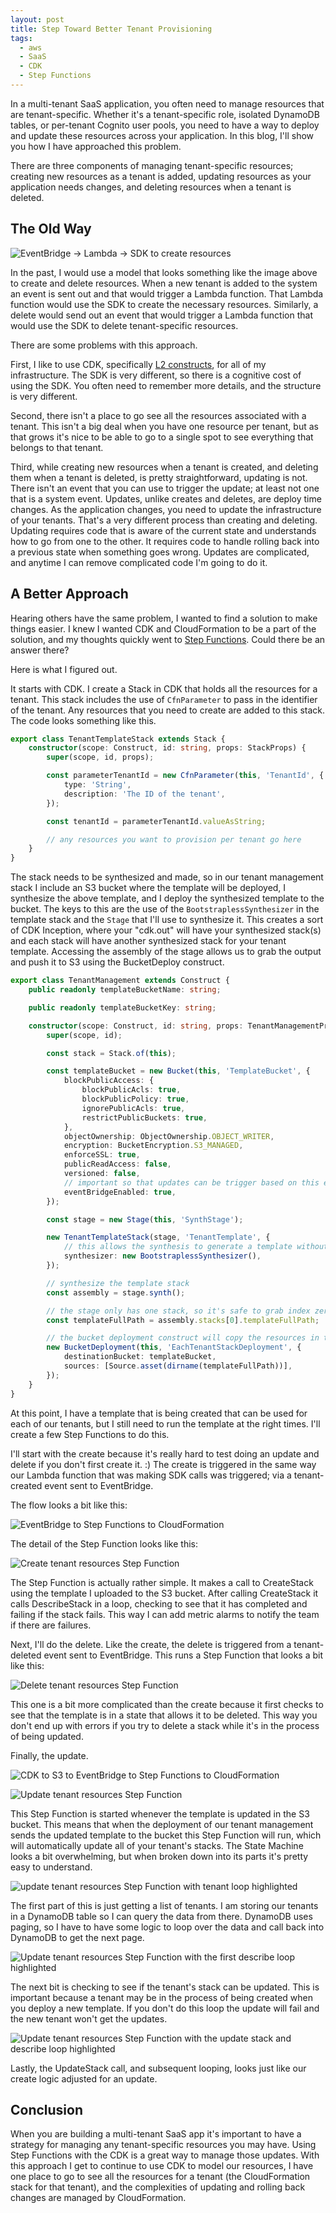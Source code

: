 ```yaml
---
layout: post
title: Step Toward Better Tenant Provisioning
tags:
  - aws
  - SaaS
  - CDK
  - Step Functions
---
```


In a multi-tenant SaaS application, you often need to manage resources that are tenant-specific. Whether it's a tenant-specific role, isolated DynamoDB tables, or per-tenant Cognito user pools, you need to have a way to deploy and update these resources across your application. In this blog, I'll show you how I have approached this problem.

There are three components of managing tenant-specific resources; creating new resources as a tenant is added, updating resources as your application needs changes, and deleting resources when a tenant is deleted.

## The Old Way

![EventBridge -> Lambda -> SDK to create resources](https://jason.wadsworth.dev/images/2024-07-01/eb-Lambda-sdk.png)

In the past, I would use a model that looks something like the image above to create and delete resources. When a new tenant is added to the system an event is sent out and that would trigger a Lambda function. That Lambda function would use the SDK to create the necessary resources. Similarly, a delete would send out an event that would trigger a Lambda function that would use the SDK to delete tenant-specific resources.

There are some problems with this approach.

First, I like to use CDK, specifically [L2 constructs](https://docs.aws.amazon.com/cdk/v2/guide/constructs.html), for all of my infrastructure. The SDK is very different, so there is a cognitive cost of using the SDK. You often need to remember more details, and the structure is very different.

Second, there isn't a place to go see all the resources associated with a tenant. This isn't a big deal when you have one resource per tenant, but as that grows it's nice to be able to go to a single spot to see everything that belongs to that tenant.

Third, while creating new resources when a tenant is created, and deleting them when a tenant is deleted, is pretty straightforward, updating is not. There isn't an event that you can use to trigger the update; at least not one that is a system event. Updates, unlike creates and deletes, are deploy time changes. As the application changes, you need to update the infrastructure of your tenants. That's a very different process than creating and deleting. Updating requires code that is aware of the current state and understands how to go from one to the other. It requires code to handle rolling back into a previous state when something goes wrong. Updates are complicated, and anytime I can remove complicated code I'm going to do it.

## A Better Approach

Hearing others have the same problem, I wanted to find a solution to make things easier. I knew I wanted CDK and CloudFormation to be a part of the solution, and my thoughts quickly went to [Step Functions](https://aws.amazon.com/step-functions/). Could there be an answer there?

Here is what I figured out.

It starts with CDK. I create a Stack in CDK that holds all the resources for a tenant. This stack includes the use of `CfnParameter` to pass in the identifier of the tenant. Any resources that you need to create are added to this stack. The code looks something like this.

```typescript
export class TenantTemplateStack extends Stack {
    constructor(scope: Construct, id: string, props: StackProps) {
        super(scope, id, props);

        const parameterTenantId = new CfnParameter(this, 'TenantId', {
            type: 'String',
            description: 'The ID of the tenant',
        });

        const tenantId = parameterTenantId.valueAsString;

        // any resources you want to provision per tenant go here
    }
}
```

The stack needs to be synthesized and made, so in our tenant management stack I include an S3 bucket where the template will be deployed, I synthesize the above template, and I deploy the synthesized template to the bucket. The keys to this are the use of the `BootstraplessSynthesizer` in the template stack and the `Stage` that I'll use to synthesize it. This creates a sort of CDK Inception, where your "cdk.out" will have your synthesized stack(s) and each stack will have another synthesized stack for your tenant template. Accessing the assembly of the stage allows us to grab the output and push it to S3 using the BucketDeploy construct.

```typescript
export class TenantManagement extends Construct {
    public readonly templateBucketName: string;

    public readonly templateBucketKey: string;

    constructor(scope: Construct, id: string, props: TenantManagementProps) {
        super(scope, id);

        const stack = Stack.of(this);

        const templateBucket = new Bucket(this, 'TemplateBucket', {
            blockPublicAccess: {
                blockPublicAcls: true,
                blockPublicPolicy: true,
                ignorePublicAcls: true,
                restrictPublicBuckets: true,
            },
            objectOwnership: ObjectOwnership.OBJECT_WRITER,
            encryption: BucketEncryption.S3_MANAGED,
            enforceSSL: true,
            publicReadAccess: false,
            versioned: false,
            // important so that updates can be trigger based on this event
            eventBridgeEnabled: true,
        });

        const stage = new Stage(this, 'SynthStage');

        new TenantTemplateStack(stage, 'TenantTemplate', {
            // this allows the synthesis to generate a template without resolving CDK values like account and region
            synthesizer: new BootstraplessSynthesizer(),
        });

        // synthesize the template stack
        const assembly = stage.synth();

        // the stage only has one stack, so it's safe to grab index zero here to get the path of the output
        const templateFullPath = assembly.stacks[0].templateFullPath;

        // the bucket deployment construct will copy the resources in the specified path to S3
        new BucketDeployment(this, 'EachTenantStackDeployment', {
            destinationBucket: templateBucket,
            sources: [Source.asset(dirname(templateFullPath))],
        });
    }
}
```

At this point, I have a template that is being created that can be used for each of our tenants, but I still need to run the template at the right times. I'll create a few Step Functions to do this.

I'll start with the create because it's really hard to test doing an update and delete if you don't first create it. :) The create is triggered in the same way our Lambda function that was making SDK calls was triggered; via a tenant-created event sent to EventBridge.

The flow looks a bit like this:

![EventBridge to Step Functions to CloudFormation](https://jason.wadsworth.dev/images/2024-07-01/eb-sfn-cfn.png)

The detail of the Step Function looks like this:

![Create tenant resources Step Function](https://jason.wadsworth.dev/images/2024-07-01/create-tenant.png)

The Step Function is actually rather simple. It makes a call to CreateStack using the template I uploaded to the S3 bucket. After calling CreateStack it calls DescribeStack in a loop, checking to see that it has completed and failing if the stack fails. This way I can add metric alarms to notify the team if there are failures.

Next, I'll do the delete. Like the create, the delete is triggered from a tenant-deleted event sent to EventBridge. This runs a Step Function that looks a bit like this:

![Delete tenant resources Step Function](https://jason.wadsworth.dev/images/2024-07-01/delete-tenant.png)

This one is a bit more complicated than the create because it first checks to see that the template is in a state that allows it to be deleted. This way you don't end up with errors if you try to delete a stack while it's in the process of being updated.

Finally, the update.

![CDK to S3 to EventBridge to Step Functions to CloudFormation](https://jason.wadsworth.dev/images/2024-07-01/cdk-s3-eb-sfn-cfn.png)

![Update tenant resources Step Function](https://jason.wadsworth.dev/images/2024-07-01/update-tenants.png)

This Step Function is started whenever the template is updated in the S3 bucket. This means that when the deployment of our tenant management sends the updated template to the bucket this Step Function will run, which will automatically update all of your tenant's stacks. The State Machine looks a bit overwhelming, but when broken down into its parts it's pretty easy to understand.

![update tenant resources Step Function with tenant loop highlighted](https://jason.wadsworth.dev/images/2024-07-01/update-tenants-tenant-loop.png)

The first part of this is just getting a list of tenants. I am storing our tenants in a DynamoDB table so I can query the data from there. DynamoDB uses paging, so I have to have some logic to loop over the data and call back into DynamoDB to get the next page.

![Update tenant resources Step Function with the first describe loop highlighted](https://jason.wadsworth.dev/images/2024-07-01/update-tenants-describe-loop.png)

The next bit is checking to see if the tenant's stack can be updated. This is important because a tenant may be in the process of being created when you deploy a new template. If you don't do this loop the update will fail and the new tenant won't get the updates.

![Update tenant resources Step Function with the update stack and describe loop highlighted](https://jason.wadsworth.dev/images/2024-07-01/update-tenants-update-describe-loop.png)

Lastly, the UpdateStack call, and subsequent looping, looks just like our create logic adjusted for an update.

## Conclusion

When you are building a multi-tenant SaaS app it's important to have a strategy for managing any tenant-specific resources you may have. Using Step Functions with the CDK is a great way to manage those updates. With this approach I get to continue to use CDK to model our resources, I have one place to go to see all the resources for a tenant (the CloudFormation stack for that tenant), and the complexities of updating and rolling back changes are managed by CloudFormation.
